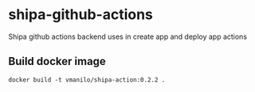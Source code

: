 # shipa-github-actions

Shipa github actions backend uses in create app and deploy app actions

## Build docker image

    docker build -t vmanilo/shipa-action:0.2.2 .
